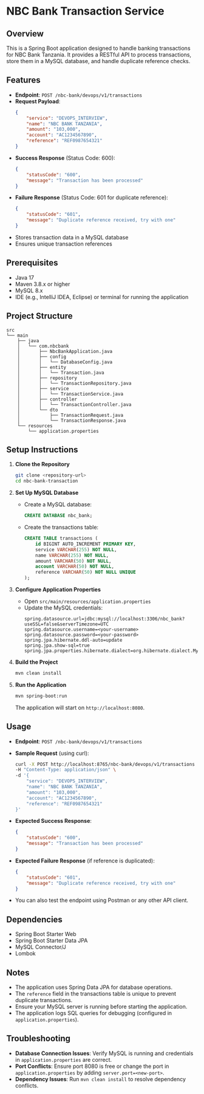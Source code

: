 # NBC Bank Transaction Service

## Overview
This is a Spring Boot application designed to handle banking transactions for NBC Bank Tanzania. It provides a RESTful API to process transactions, store them in a MySQL database, and handle duplicate reference checks.

## Features
- **Endpoint**: `POST /nbc-bank/devops/v1/transactions`
- **Request Payload**:
  ```json
  {
      "service": "DEVOPS_INTERVIEW",
      "name": "NBC BANK TANZANIA",
      "amount": "103,000",
      "account": "AC1234567890",
      "reference": "REF0987654321"
  }
  ```
- **Success Response** (Status Code: 600):
  ```json
  {
      "statusCode": "600",
      "message": "Transaction has been processed"
  }
  ```
- **Failure Response** (Status Code: 601 for duplicate reference):
  ```json
  {
      "statusCode": "601",
      "message": "Duplicate reference received, try with one"
  }
  ```
- Stores transaction data in a MySQL database
- Ensures unique transaction references

## Prerequisites
- Java 17
- Maven 3.8.x or higher
- MySQL 8.x
- IDE (e.g., IntelliJ IDEA, Eclipse) or terminal for running the application

## Project Structure
```
src
└── main
    ├── java
    │   └── com.nbcbank
    │       ├── NbcBankApplication.java
    │       ├── config
    │       │   └── DatabaseConfig.java
    │       ├── entity
    │       │   └── Transaction.java
    │       ├── repository
    │       │   └── TransactionRepository.java
    │       ├── service
    │       │   └── TransactionService.java
    │       ├── controller
    │       │   └── TransactionController.java
    │       └── dto
    │           ├── TransactionRequest.java
    │           └── TransactionResponse.java
    └── resources
        └── application.properties
```

## Setup Instructions

1. **Clone the Repository**
   ```bash
   git clone <repository-url>
   cd nbc-bank-transaction
   ```

2. **Set Up MySQL Database**
    - Create a MySQL database:
      ```sql
      CREATE DATABASE nbc_bank;
      ```
    - Create the transactions table:
      ```sql
      CREATE TABLE transactions (
          id BIGINT AUTO_INCREMENT PRIMARY KEY,
          service VARCHAR(255) NOT NULL,
          name VARCHAR(255) NOT NULL,
          amount VARCHAR(50) NOT NULL,
          account VARCHAR(50) NOT NULL,
          reference VARCHAR(50) NOT NULL UNIQUE
      );
      ```

3. **Configure Application Properties**
    - Open `src/main/resources/application.properties`
    - Update the MySQL credentials:
      ```properties
      spring.datasource.url=jdbc:mysql://localhost:3306/nbc_bank?useSSL=false&serverTimezone=UTC
      spring.datasource.username=<your-username>
      spring.datasource.password=<your-password>
      spring.jpa.hibernate.ddl-auto=update
      spring.jpa.show-sql=true
      spring.jpa.properties.hibernate.dialect=org.hibernate.dialect.MySQLDialect
      ```

4. **Build the Project**
   ```bash
   mvn clean install
   ```

5. **Run the Application**
   ```bash
   mvn spring-boot:run
   ```
   The application will start on `http://localhost:8080`.

## Usage
- **Endpoint**: `POST /nbc-bank/devops/v1/transactions`
- **Sample Request** (using curl):
  ```bash
  curl -X POST http://localhost:8765/nbc-bank/devops/v1/transactions \
  -H "Content-Type: application/json" \
  -d '{
      "service": "DEVOPS_INTERVIEW",
      "name": "NBC BANK TANZANIA",
      "amount": "103,000",
      "account": "AC1234567890",
      "reference": "REF0987654321"
  }'
  ```
- **Expected Success Response**:
  ```json
  {
      "statusCode": "600",
      "message": "Transaction has been processed"
  }
  ```
- **Expected Failure Response** (if reference is duplicated):
  ```json
  {
      "statusCode": "601",
      "message": "Duplicate reference received, try with one"
  }
  ```

- You can also test the endpoint using Postman or any other API client.

## Dependencies
- Spring Boot Starter Web
- Spring Boot Starter Data JPA
- MySQL Connector/J
- Lombok

## Notes
- The application uses Spring Data JPA for database operations.
- The `reference` field in the transactions table is unique to prevent duplicate transactions.
- Ensure your MySQL server is running before starting the application.
- The application logs SQL queries for debugging (configured in `application.properties`).

## Troubleshooting
- **Database Connection Issues**: Verify MySQL is running and credentials in `application.properties` are correct.
- **Port Conflicts**: Ensure port 8080 is free or change the port in `application.properties` by adding `server.port=<new-port>`.
- **Dependency Issues**: Run `mvn clean install` to resolve dependency conflicts.